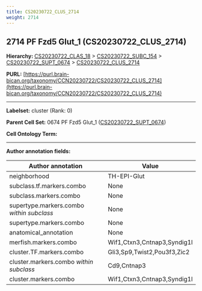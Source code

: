 ```yaml
---
title: CS20230722_CLUS_2714
weight: 2714
---
```

## 2714 PF Fzd5 Glut_1 (CS20230722_CLUS_2714)
<b>Hierarchy: </b>
[CS20230722_CLAS_18](../CS20230722_CLAS_18) >
[CS20230722_SUBC_154](../CS20230722_SUBC_154) >
[CS20230722_SUPT_0674](../CS20230722_SUPT_0674) >
[CS20230722_CLUS_2714](../CS20230722_CLUS_2714)

**PURL:** [https://purl.brain-bican.org/taxonomy/CCN20230722/CS20230722_CLUS_2714](https://purl.brain-bican.org/taxonomy/CCN20230722/CS20230722_CLUS_2714)

---


**Labelset:** cluster (Rank: 0)

**Parent Cell Set:** 0674 PF Fzd5 Glut_1 ([CS20230722_SUPT_0674](../CS20230722_SUPT_0674))



**Cell Ontology Term:** 

[MARKER GENES.]: #


---

[TRANSFERRED ANNOTATIONS.]: #


[AUTHOR ANNOTATION FIELDS.]: #


**Author annotation fields:**

| Author annotation | Value |
|-------------------|-------|
|neighborhood|TH-EPI-Glut|
|subclass.tf.markers.combo|None|
|subclass.markers.combo|None|
|supertype.markers.combo _within subclass_|None|
|supertype.markers.combo|None|
|anatomical_annotation|None|
|merfish.markers.combo|Wif1,Ctxn3,Cntnap3,Syndig1l|
|cluster.TF.markers.combo|Gli3,Sp9,Twist2,Pou3f3,Zic2|
|cluster.markers.combo _within subclass_|Cd9,Cntnap3|
|cluster.markers.combo|Wif1,Ctxn3,Cntnap3,Syndig1l|
